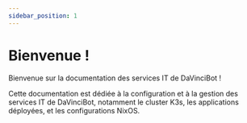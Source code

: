 ```yaml
---
sidebar_position: 1
---
```

# Bienvenue !
Bienvenue sur la documentation des services IT de DaVinciBot !


Cette documentation est dédiée à la configuration et à la gestion des services IT de DaVinciBot, notamment le cluster K3s, les applications déployées, et les configurations NixOS.


